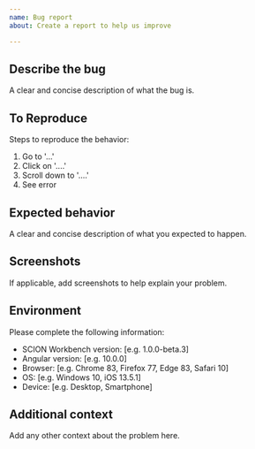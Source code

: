 ```yaml
---
name: Bug report
about: Create a report to help us improve

---
```


## Describe the bug
A clear and concise description of what the bug is.

## To Reproduce
Steps to reproduce the behavior:

1. Go to '...'
2. Click on '....'
3. Scroll down to '....'
4. See error

## Expected behavior
A clear and concise description of what you expected to happen.

## Screenshots
If applicable, add screenshots to help explain your problem.

## Environment
Please complete the following information:

 - SCION Workbench version: [e.g. 1.0.0-beta.3]
 - Angular version: [e.g. 10.0.0]
 - Browser: [e.g. Chrome 83, Firefox 77, Edge 83, Safari 10]
 - OS: [e.g. Windows 10, iOS 13.5.1]
 - Device: [e.g. Desktop, Smartphone] 

## Additional context
Add any other context about the problem here.
